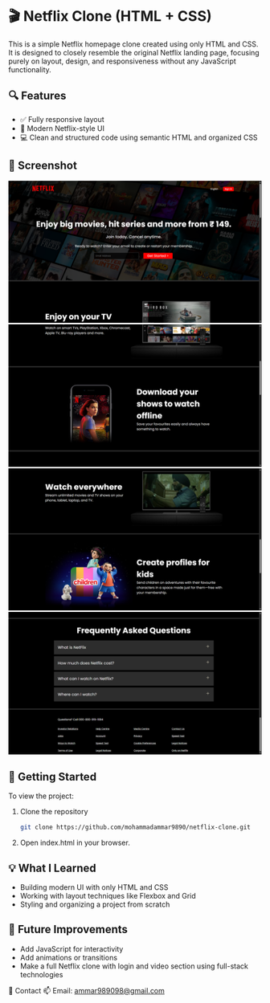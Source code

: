 # 🎬 Netflix Clone (HTML + CSS)

This is a simple Netflix homepage clone created using only HTML and CSS. It is designed to closely resemble the original Netflix landing page, focusing purely on layout, design, and responsiveness without any JavaScript functionality.

## 🔍 Features

- ✅ Fully responsive layout
- 🎨 Modern Netflix-style UI
- 💻 Clean and structured code using semantic HTML and organized CSS

## 📸 Screenshot

![Netflix Clone Screenshot](Screenshort/1.png)  
![Netflix Clone Screenshot](Screenshort/2.png) 
![Netflix Clone Screenshot](Screenshort/3.png) 
![Netflix Clone Screenshot](Screenshort/4.png) 

## 🚀 Getting Started

To view the project:

1. Clone the repository  
   ```bash
   git clone https://github.com/mohammadammar9890/netflix-clone.git

2. Open index.html in your browser.

## 💡 What I Learned
   - Building modern UI with only HTML and CSS
   - Working with layout techniques like Flexbox and Grid
   - Styling and organizing a project from scratch

## 📌 Future Improvements
   - Add JavaScript for interactivity
   - Add animations or transitions
   - Make a full Netflix clone with login and video section using full-stack technologies

📧 Contact
📫 Email: ammar989098@gmail.com

